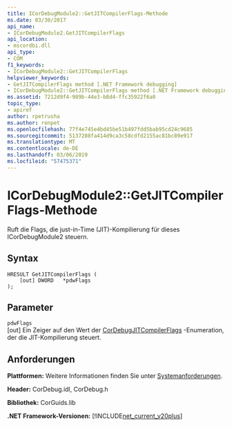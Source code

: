 ```yaml
---
title: ICorDebugModule2::GetJITCompilerFlags-Methode
ms.date: 03/30/2017
api_name:
- ICorDebugModule2.GetJITCompilerFlags
api_location:
- mscordbi.dll
api_type:
- COM
f1_keywords:
- ICorDebugModule2::GetJITCompilerFlags
helpviewer_keywords:
- GetJITCompilerFlags method [.NET Framework debugging]
- ICorDebugModule2::GetJITCompilerFlags method [.NET Framework debugging]
ms.assetid: 7212d9f4-989b-44e3-b8d4-ffc35922f6a0
topic_type:
- apiref
author: rpetrusha
ms.author: ronpet
ms.openlocfilehash: 77f4e745e4bd45be51b497fdd5bab95cd24c9685
ms.sourcegitcommit: 5137208fa414d9ca3c58cdfd2155ac81bc89e917
ms.translationtype: MT
ms.contentlocale: de-DE
ms.lasthandoff: 03/06/2019
ms.locfileid: "57475371"
---
```

# <a name="icordebugmodule2getjitcompilerflags-method"></a>ICorDebugModule2::GetJITCompilerFlags-Methode
Ruft die Flags, die just-in-Time (JIT)-Kompilierung für dieses ICorDebugModule2 steuern.  
  
## <a name="syntax"></a>Syntax  
  
```  
HRESULT GetJITCompilerFlags (  
    [out] DWORD   *pdwFlags  
);  
```  
  
## <a name="parameters"></a>Parameter  
 `pdwFlags`  
 [out] Ein Zeiger auf den Wert der [CorDebugJITCompilerFlags](../../../../docs/framework/unmanaged-api/debugging/cordebugjitcompilerflags-enumeration.md) -Enumeration, der die JIT-Kompilierung steuert.  
  
## <a name="requirements"></a>Anforderungen  
 **Plattformen:** Weitere Informationen finden Sie unter [Systemanforderungen](../../../../docs/framework/get-started/system-requirements.md).  
  
 **Header:** CorDebug.idl, CorDebug.h  
  
 **Bibliothek:** CorGuids.lib  
  
 **.NET Framework-Versionen:** [!INCLUDE[net_current_v20plus](../../../../includes/net-current-v20plus-md.md)]
